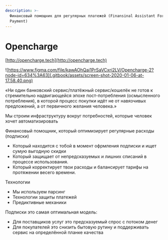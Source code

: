 ```yaml
---
description: >-
  Финансовый помощник для регулярных платежей (Finansinal Assistant For Regular
  Payment)
---
```


# Opencharge

[http://opencharge.tech](http://opencharge.tech)

![https://www.figma.com/file/kawAOhQai1PrSaVCxri2LV/Opencharge-2?node-id=634%3A63](.gitbook/assets/screen-shot-2020-01-06-at-17.58.40.png)

«Ни один банковский сервис/платёжный сервис/кошелёк не готов к стремительно надвигающейся эпохе пост-потребления \(осмысленного потребления\), в которой процесс покупки идёт не от навязчивых предложений, а от первичного желания человека.»

Мы строим инфраструктуру вокруг потребностей, которые человек хочет автоматизировать



Финансовый помощник, который оптимизирует регулярные расходы \(подписки\)

* Который находится с тобой в момент офрмления подписки и ищет сумую выгодную скидки
* Который защищает от непредсказуемых и лишних списаний в процессе использования.
* Который корректирует твои расходы и балансирует тарифы на протяжении весего времени.



Технологии

* Мы используем парсинг
* Технологии защиты платежей
* Предиктивные механики



Подписки это самая оптимальная модель:

* Для поставщиков услуг это предсказуемый спрос с потоком денег
* Для покупателей это снизить бытовую рутину и поддерживать сервис на определённой планке качества

